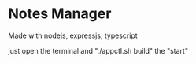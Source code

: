 # Notes Manager 

Made with nodejs, expressjs, typescript

just open the terminal and "./appctl.sh build" the "start"
